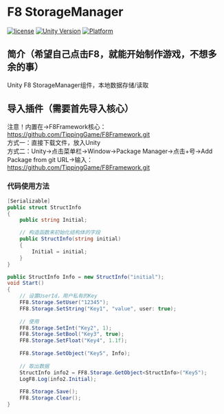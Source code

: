 # F8 StorageManager

[![license](http://img.shields.io/badge/license-MIT-green.svg)](https://opensource.org/licenses/MIT)
[![Unity Version](https://img.shields.io/badge/unity-2021.3.15f1-blue)](https://unity.com)
[![Platform](https://img.shields.io/badge/platform-Win%20%7C%20Android%20%7C%20iOS%20%7C%20Mac%20%7C%20Linux%20%7C%20WebGL-orange)]()

## 简介（希望自己点击F8，就能开始制作游戏，不想多余的事）
Unity F8 StorageManager组件，本地数据存储/读取

## 导入插件（需要首先导入核心）
注意！内置在->F8Framework核心：https://github.com/TippingGame/F8Framework.git  
方式一：直接下载文件，放入Unity  
方式二：Unity->点击菜单栏->Window->Package Manager->点击+号->Add Package from git URL->输入：https://github.com/TippingGame/F8Framework.git

### 代码使用方法
```C#
[Serializable]
public struct StructInfo
{
    public string Initial;

    // 构造函数来初始化结构体的字段
    public StructInfo(string initial)
    {
        Initial = initial;
    }
}

public StructInfo Info = new StructInfo("initial");
void Start()
{
    // 设置UserId，用户私有的Key
    FF8.Storage.SetUser("12345");
    FF8.Storage.SetString("Key1", "value", user: true);
    
    // 使用
    FF8.Storage.SetInt("Key2", 1);
    FF8.Storage.SetBool("Key3", true);
    FF8.Storage.SetFloat("Key4", 1.1f);
    
    FF8.Storage.SetObject("Key5", Info);
    
    // 取出数据
    StructInfo info2 = FF8.Storage.GetObject<StructInfo>("Key5");
    LogF8.Log(info2.Initial);
    
    FF8.Storage.Save();
    FF8.Storage.Clear();
}
```


